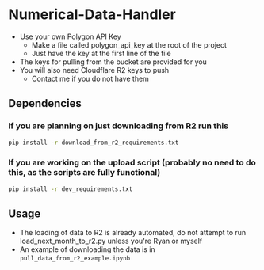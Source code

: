 # Numerical-Data-Handler
- Use your own Polygon API Key
  - Make a file called polygon_api_key at the root of the project
  - Just have the key at the first line of the file
- The keys for pulling from the bucket are provided for you
- You will also need Cloudflare R2 keys to push
  - Contact me if you do not have them

## Dependencies
### If you are planning on just downloading from R2 run this
```bash
pip install -r download_from_r2_requirements.txt
```
### If you are working on the upload script (probably no need to do this, as the scripts are fully functional)
```bash
pip install -r dev_requirements.txt
```
## Usage
- The loading of data to R2 is already automated, do not attempt to run load_next_month_to_r2.py unless you're Ryan or myself
- An example of downloading the data is in `pull_data_from_r2_example.ipynb`